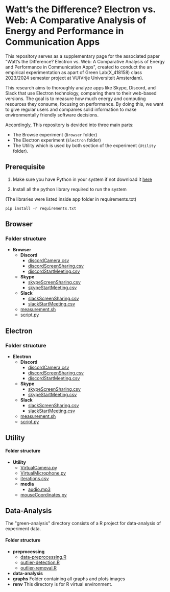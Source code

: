 # Watt’s the Difference? Electron vs. Web: A Comparative Analysis of Energy and Performance in Communication Apps

This repository serves as a supplementary page for the associated paper "Watt’s the Difference? Electron vs. Web: A Comparative Analysis of Energy and Performance in Communication Apps", created to conduct the an empirical experimentation as apart of Green Lab(X_418158) class 2023/2024 semester project at VU(Vrije Universiteit Amsterdam).

This research aims to thoroughly analyze apps like Skype, Discord, and Slack that use Electron technology, comparing them to their web-based versions. The goal is to measure how much energy and computing resources they consume, focusing on performance. By doing this, we want to give regular users and companies solid information to make environmentally friendly software decisions.

Accordingly, This repository is devided into three main parts: 
- The Browse experiment (`Browser` folder) 
- The Electron experiment (`Electron` folder)
- The Utility which is used by both section of the experiment (`Utility` folder).

## Prerequisite

1. Make sure you have Python in your system if not download it [here](https://www.python.org/downloads/)

2. Install all the python library required to run the system

(The libraries were listed inside app folder in requirements.txt)

```pip install -r requirements.txt```

## Browser

### Folder structure
   - __Browser__
     - __Discord__
       - [discordCamera.csv](Browser/Discord/discordCamera.csv)
       - [discordScreenSharing.csv](Browser/Discord/discordScreenSharing.csv)
       - [discordStartMeeting.csv](Browser/Discord/discordStartMeeting.csv)
     - __Skype__
       - [skypeScreenSharing.csv](Browser/Skype/skypeScreenSharing.csv)
       - [skypeStartMeeting.csv](Browser/Skype/skypeStartMeeting.csv)
     - __Slack__
       - [slackScreenSharing.csv](Browser/Slack/slackScreenSharing.csv)
       - [slackStartMeeting.csv](Browser/Slack/slackStartMeeting.csv)
     - [measurement.sh](Browser/measurement.sh)
     - [script.py](Browser/script.py)

## Electron
### Folder structure
   - __Electron__
     - __Discord__
       - [discordCamera.csv](Electron/Discord/discordCamera.csv)
       - [discordScreenSharing.csv](Electron/Discord/discordScreenSharing.csv)
       - [discordStartMeeting.csv](Electron/Discord/discordStartMeeting.csv)
     - __Skype__
       - [skypeScreenSharing.csv](Electron/Skype/skypeScreenSharing.csv)
       - [skypeStartMeeting.csv](Electron/Skype/skypeStartMeeting.csv)
     - __Slack__
       - [slackScreenSharing.csv](Electron/Slack/slackScreenSharing.csv)
       - [slackStartMeeting.csv](Electron/Slack/slackStartMeeting.csv)
     - [measurement.sh](Electron/measurement.sh)
     - [script.py](Electron/script.py)

## Utility
#### Folder structure
   - __Utility__
     - [VirtualCamera.py](Utility/VirtualCamera.py)
     - [VirtualMicrophone.py](Utility/VirtualMicrophone.py)
     - [iterations.csv](Utility/iterations.csv)
     - __media__
       - [audio.mp3](Utility/media/audio.mp3)
     - [mouseCoordinates.py](Utility/mouseCoordinates.py)



## Data-Analysis
The "green-analysis" directory consists of a R project for data-analysis of experiment data.

#### Folder structure
  - __preprocessing__
    - [data-preprocessing.R](green-analysis/preprocessing/data-preprocessing.R)
    - [outlier-detection.R](green-analysis/preprocessing/outlier-detection.R)
    - [outlier-removal.R](Utility/outlier-removal.R)
  - __data-analysis__
  - __graphs__
  Folder containing all graphs and plots images
  - __renv__
  This directory is for R virtual environment.

